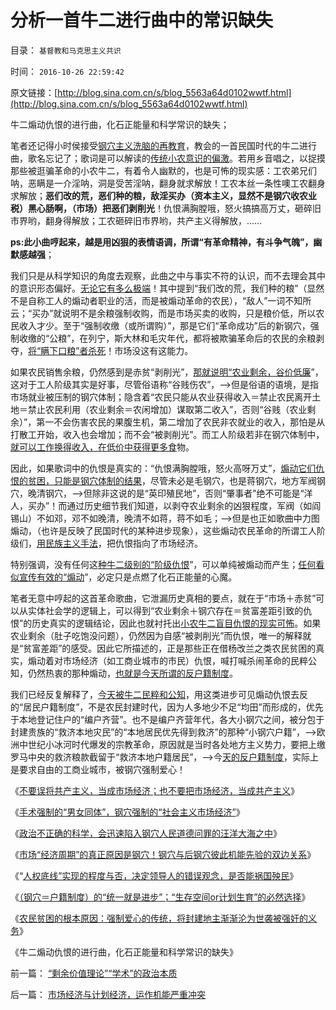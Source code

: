 # 分析一首牛二进行曲中的常识缺失

目录： `基督教和马克思主义共识` 

时间： `2016-10-26 22:59:42` 

原文链接：[http://blog.sina.com.cn/s/blog_5563a64d0102wwtf.html](http://blog.sina.com.cn/s/blog_5563a64d0102wwtf.html)

牛二煽动仇恨的进行曲，化石正能量和科学常识的缺失；

笔者还记得小时侯接受[钢穴主义洗脑的再教育](../../../2015/6/8/三角演义：政治洗脑vs传统习惯vs科学知识.md)，教会的一首民国时代的牛二进行曲，歌名忘记了；歌词是可以解读的[传统小农意识的偏激](../../../2010/3/5/“反户籍制度”的根源就是小农意识.md)。若用乡音唱之，以捉摸那些被逛骗革命的小农牛二，有着令人幽默的，也是可怖的现实感：工农弟兄们呐，恶瞒是一介淫呐，洞是受苦淫呐，翻身就求解放！工农本丝一条性噢工农翻身求解放；**恶们改的荒，恶们种的粮，敌淫买办（资本主义，显然不是钢穴收农业税）黑心肠啊，（市场）把恶们剥削光**！仇恨满胸膛哦，怒火搞搞高万丈，砸碎旧市界哟，翻身得解放；工农砸碎旧市界哟，共产主义得解放，……

**ps:此小曲哼起来，越是用凶狠的表情语调，所谓“有革命精神，有斗争气魄”，幽默感越强**；

我们只是从科学知识的角度去观察，此曲之中与事实不符的认识，而不去理会其中的意识形态偏好。[无论它有多么极端](../../../2010/2/28/中国传统文化之小农意识探讨目录集.md)！其中提到“我们改的荒，我们种的粮”（显然不是自称工人的煽动者职业的活，而是被煽动革命的农民），“敌人”一词不知所云；“买办”就说明不是余粮强制收购，而是市场买卖的收购，只是粮价低，所以农民收入才少。至于“强制收缴（或所谓购）”，那是它们“革命成功”后的新钢穴，强制收缴的“公粮”，在列宁，斯大林和毛灾年代，都将被欺骗革命后的农民的余粮剥夺，[将“瞒下口粮”者杀死](../../../2012/5/2/革命是愚民的选择，愚昧是民粹的专利.md)！市场没这有这能力。

如果农民销售余粮，仍然感到是赤贫“剥削光”，[那就说明“农业剩余，谷价低廉](../../../2016/10/4/“人道底线”的政治含义是“剥夺”，不是“给予”；.md)”，这对于工人阶级其实是好事，尽管俗语称“谷贱伤农”，——>但是俗语的语境，是指市场就业被压制的钢穴体制；隐含着“农民只能从农业获得收入＝禁止农民离开土地＝禁止农民利用（农业剩余＝农闲增加）谋取第二收入”，否则“谷贱（农业剩余）”，第一不会伤害农民的果腹生机，第二增加了农民非农就业的收入，那怕是从打散工开始，收入也会增加；而不会“被剥削光”。而工人阶级若非在钢穴体制中，[就可以工作换得收入，在低价中获得更多食](../../../2016/10/10/钢穴本来意义是国防；钢穴与后钢穴，都是农业剩余的分配系统；.md)物。

因此，如果歌词中的仇恨是真实的：“仇恨满胸膛哦，怒火高呀万丈”，[煽动它们仇恨的贫困，只能是钢穴体制的结果](../../../2016/10/5/人道底线why决定了钢穴时代？.md)，尽管未必是毛钢穴，也是蒋钢穴，地方军阀钢穴，晚清钢穴，——>但除非这说的是“英印殖民地”，否则“肇事者”绝不可能是“洋人，买办”！而通过历史细节我们知道，以剥夺农业剩余的凶狠程度，军阀（如阎锡山）不如邓，邓不如晚清，晚清不如蒋，蒋不如毛；——>但是也正如歌曲中力图煽动，（也许是反映了民国时代的某种进步现象），这些煽动农民革命的所谓工人阶级们，[用民族主义手法](../../../2013/12/26/魔鬼三招蠢蠢欲动，警惕爱国主义再成流氓的避难所！.md)，把仇恨指向了市场经济。

特别强调，没有任何这[种牛二级别的“阶级仇恨](../../../2009/8/25/财中饿鬼之既望权益者.md)”，可以单纯被煽动而产生；[任何看似宣传有效的“煽动](../../../2015/11/7/进步主义对宣传的错觉，旧制度和大革命的现实.md)”，必定只是点燃了化石正能量的心魔。

笔者无意中哼起的这首革命歌曲，它泄漏历史真相的要点，就在于“市场＋赤贫”可以从实体社会学的逻辑上，可以得到“农业剩余＋钢穴存在＝贫富差距引致的仇恨”的历史真实的逻辑结论，因此也就衬托出[小农牛二盲目仇恨的现实可怖](../../../2014/4/26/毛左只是愚民公知和民粹公知的冰山一角.md)。如果农业剩余（肚子吃饱没问题），仍然因为自感“被剥削光”而仇恨，唯一的解释就是“贫富差距”的感受。因此它所描述的，正是那些正在借杨改兰之类农民贫困的真实，煽动着对市场经济（如工商业城市的市民）仇恨，喊打喊杀闹革命的民粹公知，仍然热衷的那种煽动，[也就是今天所谓的反户籍制度](../../../2010/3/6/为户籍制度正名，是民主启蒙的关键一环.md)。

我们已经反复解释了，[今天被牛二民粹和公知](../../../2010/3/11/小农意识就是不尊重产权并且损人不利已的行为动机.md)，用这类进步可见煽动仇恨去反的“居民户籍制度”，不是农民封建时代，因为人多地少不足“均田”而形成的，优先于本地登记住户的“编户齐营”。也不是编户齐营年代，各大小钢穴之间，被分包于封建贵族的“救济本地灾民”的“本地居民优先得到救济”的那种“小钢穴户籍”，——>欧洲中世纪小冰河时代爆发的宗教革命，原因就是当时各处地方主义势力，要把上缴罗马中央的救济粮款截留于“救济本地户籍居民”，——>今[天的反户籍制度](../../../2014/9/15/理解奴隶制，理解“反户籍制度”是最邪恶的意识形态.md)，实际上是要求自由的工商业城市，被钢穴强制爱心！

《[不要误将共产主义，当成市场经济；也不要把市场经济，当成共产主义](../../../2016/10/17/不要把误将市场经济，当成共产主义的“提款机”；.md)》

《[手术强制的“男女同体”，钢穴强制的“社会主义市场经济”](../../../2016/10/18/市场经济与计划经济，运作机能严重冲突.md)》

《[政治不正确的科学，会迅速陷入钢穴人民道德问罪的汪洋大海之中](../../../2016/10/19/政治不正确的科学.md)》

《[市场“经济周期”的真正原因是钢穴！钢穴与后钢穴彼此机能先验的双边关系](../../../2016/10/21/自测：当你对社会不满时，下意识往那个方向“出问题”？.md)》

《“[人权底线”实现的程度与否，决定领导人的错误观念，是否能祸国殃民](../../../2016/10/23/钢穴外始终是农业封建时代，“粮食无小事”的“再封建动力”；.md)》

《[（钢穴＝户籍制度）的“统一就是进步”；“生存空间or计划生育”的必然选择](../../../2016/10/24/通过南北战争考察美国体制的合理性和缺陷.md)》

《[农民贫困的根本原因：强制爱心的传统，将封建地主渐渐沦为世袭被强奸的义务](../../../2016/10/25/“爱心社会，爱心时代，强制爱心”vs“自由，自由时代”.md)》

《牛二煽动仇恨的进行曲，化石正能量和科学常识的缺失》

前一篇： [“剩余价值理论”“学术”的政治本质](../../../2016/11/2/“剩余价值理论”“学术”的政治本质.md)

后一篇： [市场经济与计划经济，运作机能严重冲突](../../../2016/10/18/市场经济与计划经济，运作机能严重冲突.md)

